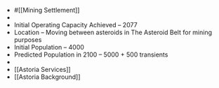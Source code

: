 - #[[Mining Settlement]]
-
- Initial Operating Capacity Achieved – 2077
- Location – Moving between asteroids in The Asteroid Belt for mining purposes
- Initial Population – 4000
- Predicted Population in 2100 – 5000 + 500 transients
-
- [[Astoria Services]]
- [[Astoria Background]]